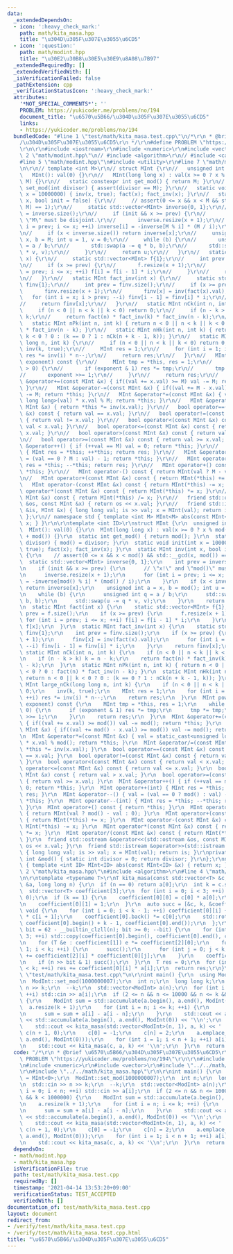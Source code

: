 ```yaml
---
data:
  _extendedDependsOn:
  - icon: ':heavy_check_mark:'
    path: math/kita_masa.hpp
    title: "\u304D\u305F\u307E\u3055\u6CD5"
  - icon: ':question:'
    path: math/modint.hpp
    title: "\u30E2\u30B8\u30E5\u30E9\u8A08\u7B97"
  _extendedRequiredBy: []
  _extendedVerifiedWith: []
  _isVerificationFailed: false
  _pathExtension: cpp
  _verificationStatusIcon: ':heavy_check_mark:'
  attributes:
    '*NOT_SPECIAL_COMMENTS*': ''
    PROBLEM: https://yukicoder.me/problems/no/194
    document_title: "\u6570\u5B66/\u304D\u305F\u307E\u3055\u6CD5"
    links:
    - https://yukicoder.me/problems/no/194
  bundledCode: "#line 1 \"test/math/kita_masa.test.cpp\"\n/*\r\n * @brief \u6570\u5B66\
    /\u304D\u305F\u307E\u3055\u6CD5\r\n */\r\n#define PROBLEM \"https://yukicoder.me/problems/no/194\"\
    \r\n\r\n#include <iostream>\r\n#include <numeric>\r\n#include <vector>\r\n#line\
    \ 2 \"math/modint.hpp\"\n// #include <algorithm>\r\n// #include <cassert>\r\n\
    #line 5 \"math/modint.hpp\"\n#include <utility>\r\n#line 7 \"math/modint.hpp\"\
    \n\r\n// template <int M>\r\n// struct MInt {\r\n//   unsigned int val;\r\n//\
    \   MInt(): val(0) {}\r\n//   MInt(long long x) : val(x >= 0 ? x % M : x % M +\
    \ M) {}\r\n//   static constexpr int get_mod() { return M; }\r\n//   static void\
    \ set_mod(int divisor) { assert(divisor == M); }\r\n//   static void init(int\
    \ x = 10000000) { inv(x, true); fact(x); fact_inv(x); }\r\n//   static MInt inv(int\
    \ x, bool init = false) {\r\n//     // assert(0 <= x && x < M && std::__gcd(x,\
    \ M) == 1);\r\n//     static std::vector<MInt> inverse{0, 1};\r\n//     int prev\
    \ = inverse.size();\r\n//     if (init && x >= prev) {\r\n//       // \"x!\" and\
    \ \"M\" must be disjoint.\r\n//       inverse.resize(x + 1);\r\n//       for (int\
    \ i = prev; i <= x; ++i) inverse[i] = -inverse[M % i] * (M / i);\r\n//     }\r\
    \n//     if (x < inverse.size()) return inverse[x];\r\n//     unsigned int a =\
    \ x, b = M; int u = 1, v = 0;\r\n//     while (b) {\r\n//       unsigned int q\
    \ = a / b;\r\n//       std::swap(a -= q * b, b);\r\n//       std::swap(u -= q\
    \ * v, v);\r\n//     }\r\n//     return u;\r\n//   }\r\n//   static MInt fact(int\
    \ x) {\r\n//     static std::vector<MInt> f{1};\r\n//     int prev = f.size();\r\
    \n//     if (x >= prev) {\r\n//       f.resize(x + 1);\r\n//       for (int i\
    \ = prev; i <= x; ++i) f[i] = f[i - 1] * i;\r\n//     }\r\n//     return f[x];\r\
    \n//   }\r\n//   static MInt fact_inv(int x) {\r\n//     static std::vector<MInt>\
    \ finv{1};\r\n//     int prev = finv.size();\r\n//     if (x >= prev) {\r\n//\
    \       finv.resize(x + 1);\r\n//       finv[x] = inv(fact(x).val);\r\n//    \
    \   for (int i = x; i > prev; --i) finv[i - 1] = finv[i] * i;\r\n//     }\r\n\
    //     return finv[x];\r\n//   }\r\n//   static MInt nCk(int n, int k) {\r\n//\
    \     if (n < 0 || n < k || k < 0) return 0;\r\n//     if (n - k > k) k = n -\
    \ k;\r\n//     return fact(n) * fact_inv(k) * fact_inv(n - k);\r\n//   }\r\n//\
    \   static MInt nPk(int n, int k) { return n < 0 || n < k || k < 0 ? 0 : fact(n)\
    \ * fact_inv(n - k); }\r\n//   static MInt nHk(int n, int k) { return n < 0 ||\
    \ k < 0 ? 0 : (k == 0 ? 1 : nCk(n + k - 1, k)); }\r\n//   static MInt large_nCk(long\
    \ long n, int k) {\r\n//     if (n < 0 || n < k || k < 0) return 0;\r\n//    \
    \ inv(k, true);\r\n//     MInt res = 1;\r\n//     for (int i = 1; i <= k; ++i)\
    \ res *= inv(i) * n--;\r\n//     return res;\r\n//   }\r\n//   MInt pow(long long\
    \ exponent) const {\r\n//     MInt tmp = *this, res = 1;\r\n//     while (exponent\
    \ > 0) {\r\n//       if (exponent & 1) res *= tmp;\r\n//       tmp *= tmp;\r\n\
    //       exponent >>= 1;\r\n//     }\r\n//     return res;\r\n//   }\r\n//   MInt\
    \ &operator+=(const MInt &x) { if((val += x.val) >= M) val -= M; return *this;\
    \ }\r\n//   MInt &operator-=(const MInt &x) { if((val += M - x.val) >= M) val\
    \ -= M; return *this; }\r\n//   MInt &operator*=(const MInt &x) { val = static_cast<unsigned\
    \ long long>(val) * x.val % M; return *this; }\r\n//   MInt &operator/=(const\
    \ MInt &x) { return *this *= inv(x.val); }\r\n//   bool operator==(const MInt\
    \ &x) const { return val == x.val; }\r\n//   bool operator!=(const MInt &x) const\
    \ { return val != x.val; }\r\n//   bool operator<(const MInt &x) const { return\
    \ val < x.val; }\r\n//   bool operator<=(const MInt &x) const { return val <=\
    \ x.val; }\r\n//   bool operator>(const MInt &x) const { return val > x.val; }\r\
    \n//   bool operator>=(const MInt &x) const { return val >= x.val; }\r\n//   MInt\
    \ &operator++() { if (++val == M) val = 0; return *this; }\r\n//   MInt operator++(int)\
    \ { MInt res = *this; ++*this; return res; }\r\n//   MInt &operator--() { val\
    \ = (val == 0 ? M : val) - 1; return *this; }\r\n//   MInt operator--(int) { MInt\
    \ res = *this; --*this; return res; }\r\n//   MInt operator+() const { return\
    \ *this; }\r\n//   MInt operator-() const { return MInt(val ? M - val : 0); }\r\
    \n//   MInt operator+(const MInt &x) const { return MInt(*this) += x; }\r\n//\
    \   MInt operator-(const MInt &x) const { return MInt(*this) -= x; }\r\n//   MInt\
    \ operator*(const MInt &x) const { return MInt(*this) *= x; }\r\n//   MInt operator/(const\
    \ MInt &x) const { return MInt(*this) /= x; }\r\n//   friend std::ostream &operator<<(std::ostream\
    \ &os, const MInt &x) { return os << x.val; }\r\n//   friend std::istream &operator>>(std::istream\
    \ &is, MInt &x) { long long val; is >> val; x = MInt(val); return is; }\r\n//\
    \ };\r\n// namespace std { template <int M> MInt<M> abs(const MInt<M> &x) { return\
    \ x; } }\r\n\r\ntemplate <int ID>\r\nstruct MInt {\r\n  unsigned int val;\r\n\
    \  MInt(): val(0) {}\r\n  MInt(long long x) : val(x >= 0 ? x % mod() : x % mod()\
    \ + mod()) {}\r\n  static int get_mod() { return mod(); }\r\n  static void set_mod(int\
    \ divisor) { mod() = divisor; }\r\n  static void init(int x = 10000000) { inv(x,\
    \ true); fact(x); fact_inv(x); }\r\n  static MInt inv(int x, bool init = false)\
    \ {\r\n    // assert(0 <= x && x < mod() && std::__gcd(x, mod()) == 1);\r\n  \
    \  static std::vector<MInt> inverse{0, 1};\r\n    int prev = inverse.size();\r\
    \n    if (init && x >= prev) {\r\n      // \"x!\" and \"mod()\" must be disjoint.\r\
    \n      inverse.resize(x + 1);\r\n      for (int i = prev; i <= x; ++i) inverse[i]\
    \ = -inverse[mod() % i] * (mod() / i);\r\n    }\r\n    if (x < inverse.size())\
    \ return inverse[x];\r\n    unsigned int a = x, b = mod(); int u = 1, v = 0;\r\
    \n    while (b) {\r\n      unsigned int q = a / b;\r\n      std::swap(a -= q *\
    \ b, b);\r\n      std::swap(u -= q * v, v);\r\n    }\r\n    return u;\r\n  }\r\
    \n  static MInt fact(int x) {\r\n    static std::vector<MInt> f{1};\r\n    int\
    \ prev = f.size();\r\n    if (x >= prev) {\r\n      f.resize(x + 1);\r\n     \
    \ for (int i = prev; i <= x; ++i) f[i] = f[i - 1] * i;\r\n    }\r\n    return\
    \ f[x];\r\n  }\r\n  static MInt fact_inv(int x) {\r\n    static std::vector<MInt>\
    \ finv{1};\r\n    int prev = finv.size();\r\n    if (x >= prev) {\r\n      finv.resize(x\
    \ + 1);\r\n      finv[x] = inv(fact(x).val);\r\n      for (int i = x; i > prev;\
    \ --i) finv[i - 1] = finv[i] * i;\r\n    }\r\n    return finv[x];\r\n  }\r\n \
    \ static MInt nCk(int n, int k) {\r\n    if (n < 0 || n < k || k < 0) return 0;\r\
    \n    if (n - k > k) k = n - k;\r\n    return fact(n) * fact_inv(k) * fact_inv(n\
    \ - k);\r\n  }\r\n  static MInt nPk(int n, int k) { return n < 0 || n < k || k\
    \ < 0 ? 0 : fact(n) * fact_inv(n - k); }\r\n  static MInt nHk(int n, int k) {\
    \ return n < 0 || k < 0 ? 0 : (k == 0 ? 1 : nCk(n + k - 1, k)); }\r\n  static\
    \ MInt large_nCk(long long n, int k) {\r\n    if (n < 0 || n < k || k < 0) return\
    \ 0;\r\n    inv(k, true);\r\n    MInt res = 1;\r\n    for (int i = 1; i <= k;\
    \ ++i) res *= inv(i) * n--;\r\n    return res;\r\n  }\r\n  MInt pow(long long\
    \ exponent) const {\r\n    MInt tmp = *this, res = 1;\r\n    while (exponent >\
    \ 0) {\r\n      if (exponent & 1) res *= tmp;\r\n      tmp *= tmp;\r\n      exponent\
    \ >>= 1;\r\n    }\r\n    return res;\r\n  }\r\n  MInt &operator+=(const MInt &x)\
    \ { if((val += x.val) >= mod()) val -= mod(); return *this; }\r\n  MInt &operator-=(const\
    \ MInt &x) { if((val += mod() - x.val) >= mod()) val -= mod(); return *this; }\r\
    \n  MInt &operator*=(const MInt &x) { val = static_cast<unsigned long long>(val)\
    \ * x.val % mod(); return *this; }\r\n  MInt &operator/=(const MInt &x) { return\
    \ *this *= inv(x.val); }\r\n  bool operator==(const MInt &x) const { return val\
    \ == x.val; }\r\n  bool operator!=(const MInt &x) const { return val != x.val;\
    \ }\r\n  bool operator<(const MInt &x) const { return val < x.val; }\r\n  bool\
    \ operator<=(const MInt &x) const { return val <= x.val; }\r\n  bool operator>(const\
    \ MInt &x) const { return val > x.val; }\r\n  bool operator>=(const MInt &x) const\
    \ { return val >= x.val; }\r\n  MInt &operator++() { if (++val == mod()) val =\
    \ 0; return *this; }\r\n  MInt operator++(int) { MInt res = *this; ++*this; return\
    \ res; }\r\n  MInt &operator--() { val = (val == 0 ? mod() : val) - 1; return\
    \ *this; }\r\n  MInt operator--(int) { MInt res = *this; --*this; return res;\
    \ }\r\n  MInt operator+() const { return *this; }\r\n  MInt operator-() const\
    \ { return MInt(val ? mod() - val : 0); }\r\n  MInt operator+(const MInt &x) const\
    \ { return MInt(*this) += x; }\r\n  MInt operator-(const MInt &x) const { return\
    \ MInt(*this) -= x; }\r\n  MInt operator*(const MInt &x) const { return MInt(*this)\
    \ *= x; }\r\n  MInt operator/(const MInt &x) const { return MInt(*this) /= x;\
    \ }\r\n  friend std::ostream &operator<<(std::ostream &os, const MInt &x) { return\
    \ os << x.val; }\r\n  friend std::istream &operator>>(std::istream &is, MInt &x)\
    \ { long long val; is >> val; x = MInt(val); return is; }\r\nprivate:\r\n  static\
    \ int &mod() { static int divisor = 0; return divisor; }\r\n};\r\nnamespace std\
    \ { template <int ID> MInt<ID> abs(const MInt<ID> &x) { return x; } }\r\n#line\
    \ 2 \"math/kita_masa.hpp\"\n#include <algorithm>\r\n#line 4 \"math/kita_masa.hpp\"\
    \n\r\ntemplate <typename T>\r\nT kita_masa(const std::vector<T> &c, const std::vector<T>\
    \ &a, long long n) {\r\n  if (n == 0) return a[0];\r\n  int k = c.size();\r\n\
    \  std::vector<T> coefficient[3];\r\n  for (int i = 0; i < 3; ++i) coefficient[i].assign(k,\
    \ 0);\r\n  if (k == 1) {\r\n    coefficient[0][0] = c[0] * a[0];\r\n  } else {\r\
    \n    coefficient[0][1] = 1;\r\n  }\r\n  auto succ = [&c, k, &coefficient]() ->\
    \ void {\r\n    for (int i = 0; i < k - 1; ++i) coefficient[0][i] += coefficient[0].back()\
    \ * c[i + 1];\r\n    coefficient[0].back() *= c[0];\r\n    std::rotate(coefficient[0].begin(),\
    \ coefficient[0].begin() + k - 1, coefficient[0].end());\r\n  };\r\n  for (int\
    \ bit = 62 - __builtin_clzll(n); bit >= 0; --bit) {\r\n    for (int i = 1; i <\
    \ 3; ++i) std::copy(coefficient[0].begin(), coefficient[0].end(), coefficient[i].begin());\r\
    \n    for (T &e : coefficient[1]) e *= coefficient[2][0];\r\n    for (int i =\
    \ 1; i < k; ++i) {\r\n      succ();\r\n      for (int j = 0; j < k; ++j) coefficient[1][j]\
    \ += coefficient[2][i] * coefficient[0][j];\r\n    }\r\n    coefficient[0].swap(coefficient[1]);\r\
    \n    if (n >> bit & 1) succ();\r\n  }\r\n  T res = 0;\r\n  for (int i = 0; i\
    \ < k; ++i) res += coefficient[0][i] * a[i];\r\n  return res;\r\n}\r\n#line 11\
    \ \"test/math/kita_masa.test.cpp\"\n\r\nint main() {\r\n  using ModInt = MInt<0>;\r\
    \n  ModInt::set_mod(1000000007);\r\n  int n;\r\n  long long k;\r\n  std::cin >>\
    \ n >> k;\r\n  --k;\r\n  std::vector<ModInt> a(n);\r\n  for (int i = 0; i < n;\
    \ ++i) std::cin >> a[i];\r\n  if (2 <= n && n <= 10000 && n <= k && k < 1000000)\
    \ {\r\n    ModInt sum = std::accumulate(a.begin(), a.end(), ModInt(0));\r\n  \
    \  a.resize(k + 1);\r\n    for (int i = n; i <= k; ++i) {\r\n      a[i] = sum;\r\
    \n      sum = sum + a[i] - a[i - n];\r\n    }\r\n    std::cout << a[k] << ' '\
    \ << std::accumulate(a.begin(), a.end(), ModInt(0)) << '\\n';\r\n  } else {\r\n\
    \    std::cout << kita_masa(std::vector<ModInt>(n, 1), a, k) << ' ';\r\n    std::vector<ModInt>\
    \ c(n + 1, 0);\r\n    c[0] = -1;\r\n    c[n] = 2;\r\n    a.emplace_back(std::accumulate(a.begin(),\
    \ a.end(), ModInt(0)));\r\n    for (int i = 1; i < n + 1; ++i) a[i] += a[i - 1];\r\
    \n    std::cout << kita_masa(c, a, k) << '\\n';\r\n  }\r\n  return 0;\r\n}\r\n"
  code: "/*\r\n * @brief \u6570\u5B66/\u304D\u305F\u307E\u3055\u6CD5\r\n */\r\n#define\
    \ PROBLEM \"https://yukicoder.me/problems/no/194\"\r\n\r\n#include <iostream>\r\
    \n#include <numeric>\r\n#include <vector>\r\n#include \"../../math/modint.hpp\"\
    \r\n#include \"../../math/kita_masa.hpp\"\r\n\r\nint main() {\r\n  using ModInt\
    \ = MInt<0>;\r\n  ModInt::set_mod(1000000007);\r\n  int n;\r\n  long long k;\r\
    \n  std::cin >> n >> k;\r\n  --k;\r\n  std::vector<ModInt> a(n);\r\n  for (int\
    \ i = 0; i < n; ++i) std::cin >> a[i];\r\n  if (2 <= n && n <= 10000 && n <= k\
    \ && k < 1000000) {\r\n    ModInt sum = std::accumulate(a.begin(), a.end(), ModInt(0));\r\
    \n    a.resize(k + 1);\r\n    for (int i = n; i <= k; ++i) {\r\n      a[i] = sum;\r\
    \n      sum = sum + a[i] - a[i - n];\r\n    }\r\n    std::cout << a[k] << ' '\
    \ << std::accumulate(a.begin(), a.end(), ModInt(0)) << '\\n';\r\n  } else {\r\n\
    \    std::cout << kita_masa(std::vector<ModInt>(n, 1), a, k) << ' ';\r\n    std::vector<ModInt>\
    \ c(n + 1, 0);\r\n    c[0] = -1;\r\n    c[n] = 2;\r\n    a.emplace_back(std::accumulate(a.begin(),\
    \ a.end(), ModInt(0)));\r\n    for (int i = 1; i < n + 1; ++i) a[i] += a[i - 1];\r\
    \n    std::cout << kita_masa(c, a, k) << '\\n';\r\n  }\r\n  return 0;\r\n}\r\n"
  dependsOn:
  - math/modint.hpp
  - math/kita_masa.hpp
  isVerificationFile: true
  path: test/math/kita_masa.test.cpp
  requiredBy: []
  timestamp: '2021-04-14 13:53:20+09:00'
  verificationStatus: TEST_ACCEPTED
  verifiedWith: []
documentation_of: test/math/kita_masa.test.cpp
layout: document
redirect_from:
- /verify/test/math/kita_masa.test.cpp
- /verify/test/math/kita_masa.test.cpp.html
title: "\u6570\u5B66/\u304D\u305F\u307E\u3055\u6CD5"
---
```


